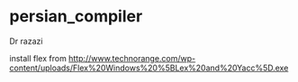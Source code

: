 # persian_compiler
Dr razazi

install flex from http://www.technorange.com/wp-content/uploads/Flex%20Windows%20%5BLex%20and%20Yacc%5D.exe

